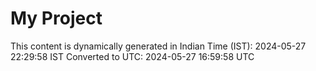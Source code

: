 # My Project

This content is dynamically generated in Indian Time (IST): 2024-05-27 22:29:58 IST
Converted to UTC: 2024-05-27 16:59:58 UTC
